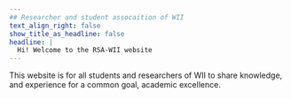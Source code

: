 ```yaml
---
## Researcher and student assocaition of WII
text_align_right: false
show_title_as_headline: false
headline: |
  Hi! Welcome to the RSA-WII website
---
```



This website is for all students and researchers of WII to share knowledge, and experience for a common goal, academic excellence. 